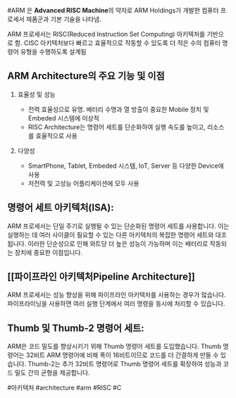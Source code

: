 #ARM 은  **Advanced RISC Machine**의 약자로 ARM Holdings가 개발한 컴퓨터 프로세서 제품군과 기본 기술을 나타냄. 

ARM 프로세서는 RISC(Reduced Instruction Set Computing) 아키텍처를 기반으로 함.
CISC 아키텍처보다 빠르고 효율적으로 작동할 수 있도록 더 적은 수의 컴퓨터 명령어 유형을 수행하도록 설계됨

 
 ## ARM Architecture의 주요 기능 및 이점
 1. 효율성 및 성능

	 - 전력 효율성으로 유명. 배터리 수명과 열 방출이 중요한 Mobile 장치 및 Embeded 시스템에 이상적
	 - RISC Architecture는 명령어 세트를 단순화하여 실행 속도를 높이고, 리소스를 효율적으로 사용
	 
 2.  다양성 
	 - SmartPhone, Tablet, Embeded 시스템, IoT, Server 등 다양한 Device에 사용 
	 - 저전력 및 고성능 어플리케이션에 모두 사용


## 명령어 세트 아키텍처(ISA):

ARM 프로세서는 단일 주기로 실행될 수 있는 단순화된 명령어 세트를 사용합니다. 이는 실행하는 데 여러 사이클이 필요할 수 있는 다른 아키텍처의 복잡한 명령어 세트와 대조됩니다.
이러한 단순성으로 인해 와트당 더 높은 성능이 가능하며 이는 배터리로 작동되는 장치에 중요한 이점입니다.

## [[파이프라인 아키텍처Pipeline Architecture]]

ARM 프로세서는 성능 향상을 위해 파이프라인 아키텍처를 사용하는 경우가 많습니다. 파이프라이닝을 사용하면 여러 실행 단계에서 여러 명령을 동시에 처리할 수 있습니다.
## Thumb 및 Thumb-2 명령어 세트:

ARM은 코드 밀도를 향상시키기 위해 Thumb 명령어 세트를 도입했습니다. Thumb 명령어는 32비트 ARM 명령어에 비해 폭이 16비트이므로 코드를 더 간결하게 만들 수 있습니다.
Thumb-2는 추가 32비트 명령어로 Thumb 명령어 세트를 확장하여 성능과 코드 밀도 간의 균형을 제공합니다.
 
 
 #아키텍처 #architecture #arm #RISC #C